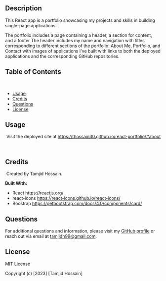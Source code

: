 ​
## Description 
​This React app is a portfolio showcasing my projects and skills in building single-page applications.

The portfolio includes a page containing a header, a section for content, and a footer
The header includes my name and navigation with titles corresponding to different sections of the portfolio: About Me, Portfolio, and Contact with images of applications I've built with links to both the deployed applications and the corresponding GitHub repositories.


## Table of Contents
​
* [Usage](#usage)
* [Credits](#credits)
* [Questions](#questions)
* [License](#license)
​
## Usage 
​
Visit the deployed site at https://thossain30.github.io/react-portfolio/#about

​
## Credits
​
Created by Tamjid Hossain.

__Built With:__

* React https://reactjs.org/
* react-icons https://react-icons.github.io/react-icons/
* Boostrap https://getbootstrap.com/docs/4.0/components/card/

## Questions
For additional questions and information, please visit my [GitHub profile](github.com/thossain30/)
or reach out via email at tamjidh99@gmail.com.​
​
## License
​MIT License

Copyright (c) [2023] [Tamjid Hossain]
